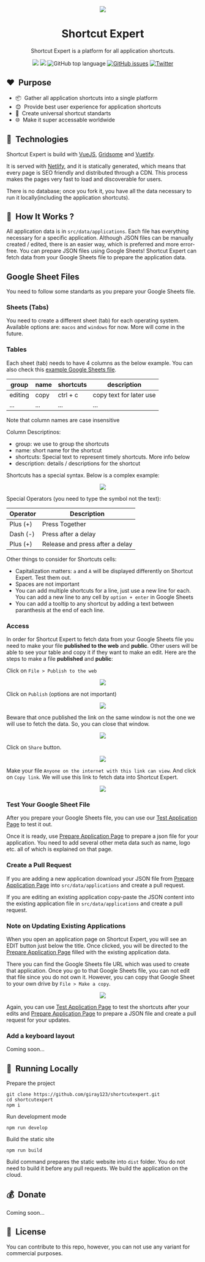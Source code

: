 <p align="center"><img src="static/img/share.png"></p>
<h1 align="center">Shortcut Expert</h1>
<p align="center">Shortcut Expert is a platform for all application shortcuts.</p>
<p align="center">
  <img src="https://img.shields.io/github/languages/code-size/giray123/shortcutexpert?style=for-the-badge" />
  <img src="https://img.shields.io/github/languages/count/giray123/shortcutexpert?style=for-the-badge" />
  <img alt="GitHub top language" src="https://img.shields.io/github/languages/top/giray123/shortcutexpert?style=for-the-badge">
  <a href="https://github.com/giray123/shortcutexpert/issues"><img alt="GitHub issues" src="https://img.shields.io/github/issues/giray123/shortcutexpert?style=for-the-badge"></a>
<a href="https://twitter.com/intent/tweet?text=Wow:&url=https%3A%2F%2Fgithub.com%2Fgiray123%2Fshortcutexpert"><img alt="Twitter" src="https://img.shields.io/twitter/url?logo=twitter&style=for-the-badge&url=https%3A%2F%2Fgithub.com%2Fgiray123%2Fshortcutexpert"></a>
</p>

## :heart:&nbsp; Purpose

- :package:&nbsp; Gather all application shortcuts into a single platform
- :blush:&nbsp; Provide best user experience for application shortcuts
- :necktie:&nbsp; Create universal shortcut standarts
- :globe_with_meridians:&nbsp; Make it super accessable worldwide

## :hammer:&nbsp; Technologies

Shortcut Expert is build with <a href="https://vuejs.org/">VueJS</a>, <a href="https://gridsome.org/">Gridsome</a> and <a href="https://vuetifyjs.com/en/">Vuetify</a>.

It is served with [Netlify](https://www.netlify.com/), and it is statically generated, which means that every page is SEO friendly and distributed through a CDN. This process makes the pages very fast to load and discoverable for users.

There is no database; once you fork it, you have all the data necessary to run it locally(including the application shortcuts).

## :gift:&nbsp; How It Works ?

All application data is in `src/data/applications`. Each file has everything necessary for a specific application. Although JSON files can be manually created / edited, there is an easier way, which is preferred and more error-free. You can prepare JSON files using Google Sheets! Shortcut Expert can fetch data from your Google Sheets file to prepare the application data.

## Google Sheet Files

You need to follow some standarts as you prepare your Google Sheets file.

### Sheets (Tabs)

You need to create a different sheet (tab) for each operating system. Available options are: `macos` and `windows` for now. More will come in the future.

### Tables

Each sheet (tab) needs to have 4 columns as the below example. You can also check this [example Google Sheets file](https://docs.google.com/spreadsheets/d/1xGfSrETQto0kA-FGxeooDb08nuwHcO_THZ8H0DcyCQE/edit#gid=1240391001).

| group   | name | shortcuts | description             |
| ------- | ---- | --------- | ----------------------- |
| editing | copy | ctrl + c  | copy text for later use |
| ...     | ...  | ...       | ...                     |

Note that column names are case insensitive

Column Descriptinos:

- group: we use to group the shortcuts
- name: short name for the shortcut
- shortcuts: Special text to represent timely shortcuts. More info below
- description: details / descriptions for the shortcut

Shortcuts has a special syntax. Below is a complex example:

<p align="center"><img src="static/img/tutorial/shortcuts.png"></p>

Special Operators (you need to type the symbol not the text):

| Operator | Description                     |
| -------- | ------------------------------- |
| Plus (+) | Press Together                  |
| Dash (-) | Press after a delay             |
| Plus (+) | Release and press after a delay |

Other things to consider for Shortcuts cells:

- Capitalization matters: `a` and `A` will be displayed differently on Shortcut Expert. Test them out.
- Spaces are not important
- You can add multiple shortcuts for a line, just use a new line for each. You can add a new line to any cell by `option + enter` in Google Sheets
- You can add a tooltip to any shortcut by adding a text between paranthesis at the end of each line.

### Access

In order for Shortcut Expert to fetch data from your Google Sheets file you need to make your file **published to the web** and **public**. Other users will be able to see your table and copy it if they want to make an edit. Here are the steps to make a file **published** and **public**:

Click on `File > Publish to the web`

<p align="center"><img src="static/img/tutorial/publish1.png"></p>

Click on `Publish` (options are not important)

<p align="center"><img src="static/img/tutorial/publish2.png"></p>

Beware that once published the link on the same window is not the one we will use to fetch the data. So, you can close that window.

<p align="center"><img src="static/img/tutorial/publish3.png"></p>

Click on `Share` button.

<p align="center"><img src="static/img/tutorial/share1.png"></p>

Make your file `Anyone on the internet with this link can view`. And click on `Copy link`. We will use this link to fetch data into Shortcut Expert.

<p align="center"><img src="static/img/tutorial/share2.png"></p>

### Test Your Google Sheet File

After you prepare your Google Sheets file, you can use our <a href="https://shortcutexpert.com/shortcuts/test-application">Test Application Page</a> to test it out.

Once it is ready, use <a href="https://shortcutexpert.com/prepare-application">Prepare Application Page</a> to prepare a json file for your application. You need to add several other meta data such as name, logo etc. all of which is explained on that page.

### Create a Pull Request

If you are adding a new application download your JSON file from <a href="https://shortcutexpert.com/prepare-application">Prepare Application Page</a> into `src/data/applications` and create a pull request.

If you are editing an existing application copy-paste the JSON content into the existing application file in `src/data/applications` and create a pull request.

### Note on Updating Existing Applications

When you open an application page on Shortcut Expert, you will see an EDIT button just below the title. Once clicked, you will be directed to the [Prepare Application Page](https://shortcutexpert.com/prepare-application) filled with the existing application data.

There you can find the Google Sheets file URL which was used to create that application. Once you go to that Google Sheets file, you can not edit that file since you do not own it. However, you can copy that Google Sheet to your own drive by `File > Make a copy`.

<p align="center"><img src="static/img/tutorial/make-a-copy.png"></p>

Again, you can use [Test Application Page](https://shortcutexpert.com/shortcuts/test-application) to test the shortcuts after your edits and [Prepare Application Page](https://shortcutexpert.com/prepare-application) to prepare a JSON file and create a pull request for your updates.

### Add a keyboard layout

Coming soon...

## :eyes:&nbsp; Running Locally

Prepare the project

```shell
git clone https://github.com/giray123/shortcutexpert.git
cd shortcutexpert
npm i
```

Run development mode

```shell
npm run develop
```

Build the static site

```shell
npm run build
```

Build command prepares the static website into `dist` folder. You do not need to build it before any pull requests. We build the application on the cloud.

## :moneybag:&nbsp; Donate

Coming soon...

## :bookmark:&nbsp; License

You can contribute to this repo, however, you can not use any variant for commercial purposes.
